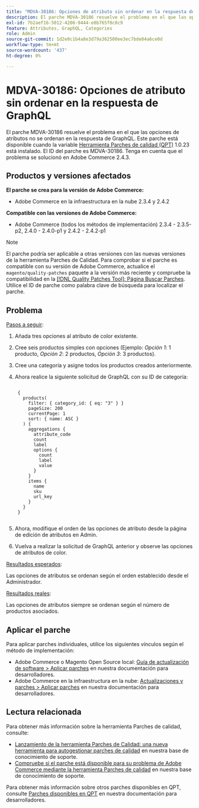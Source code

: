 ```yaml
---
title: "MDVA-30186: Opciones de atributo sin ordenar en la respuesta de GraphQL"
description: El parche MDVA-30186 resuelve el problema en el que las opciones de atributos no se ordenan en la respuesta de GraphQL. Este parche está disponible cuando está instalada la [Quality Patches Tool (QPT)](https://devdocs.magento.com/guides/v2.4/comp-mgr/patching.html#mqp) 1.0.23. El ID del parche es MDVA-30186. Tenga en cuenta que el problema se solucionó en Adobe Commerce 2.4.3.
exl-id: 7b2aef16-5012-4206-9444-e0b765f0c0c9
feature: Attributes, GraphQL, Categories
role: Admin
source-git-commit: 1d2e0c1b4a8e3d79a362500ee3ec7bde84a6ce0d
workflow-type: tm+mt
source-wordcount: '437'
ht-degree: 0%

---
```


# MDVA-30186: Opciones de atributo sin ordenar en la respuesta de GraphQL

El parche MDVA-30186 resuelve el problema en el que las opciones de atributos no se ordenan en la respuesta de GraphQL. Este parche está disponible cuando la variable [Herramienta Parches de calidad (QPT)](https://devdocs.magento.com/guides/v2.4/comp-mgr/patching.html#mqp) 1.0.23 está instalado. El ID del parche es MDVA-30186. Tenga en cuenta que el problema se solucionó en Adobe Commerce 2.4.3.

## Productos y versiones afectados

**El parche se crea para la versión de Adobe Commerce:**

* Adobe Commerce en la infraestructura en la nube 2.3.4 y 2.4.2

**Compatible con las versiones de Adobe Commerce:**

* Adobe Commerce (todos los métodos de implementación) 2.3.4 - 2.3.5-p2, 2.4.0 - 2.4.0-p1 y 2.4.2 - 2.4.2-p1

>[!NOTE]
>
>El parche podría ser aplicable a otras versiones con las nuevas versiones de la herramienta Parches de Calidad. Para comprobar si el parche es compatible con su versión de Adobe Commerce, actualice el `magento/quality-patches` paquete a la versión más reciente y compruebe la compatibilidad en la [[!DNL Quality Patches Tool]: Página Buscar Parches](https://devdocs.magento.com/quality-patches/tool.html#patch-grid). Utilice el ID de parche como palabra clave de búsqueda para localizar el parche.

## Problema

<u>Pasos a seguir</u>:

1. Añada tres opciones al atributo de color existente.
1. Cree seis productos simples con opciones (Ejemplo: *Opción 1*: 1 producto, *Opción 2*: 2 productos, *Opción 3*: 3 productos).
1. Cree una categoría y asigne todos los productos creados anteriormente.
1. Ahora realice la siguiente solicitud de GraphQL con su ID de categoría:

   <pre><code class="language-graphql">
    {
      products(
        filter: { category_id: { eq: "3" } }
        pageSize: 200
        currentPage: 1
        sort: { name: ASC }
      ) {
        aggregations {
          attribute_code
          count
          label
          options {
            count
            label
            value
          }
        }
        items {
          name
          sku
          url_key
        }
      }
    }
    </code></pre>

1. Ahora, modifique el orden de las opciones de atributo desde la página de edición de atributos en Admin.
1. Vuelva a realizar la solicitud de GraphQL anterior y observe las opciones de atributos de color.

<u>Resultados esperados</u>:

Las opciones de atributos se ordenan según el orden establecido desde el Administrador.

<u>Resultados reales</u>:

Las opciones de atributos siempre se ordenan según el número de productos asociados.


## Aplicar el parche

Para aplicar parches individuales, utilice los siguientes vínculos según el método de implementación:

* Adobe Commerce o Magento Open Source local: [Guía de actualización de software > Aplicar parches](https://devdocs.magento.com/guides/v2.4/comp-mgr/patching/mqp.html) en nuestra documentación para desarrolladores.
* Adobe Commerce en la infraestructura en la nube: [Actualizaciones y parches > Aplicar parches](https://devdocs.magento.com/cloud/project/project-patch.html) en nuestra documentación para desarrolladores.

## Lectura relacionada

Para obtener más información sobre la herramienta Parches de calidad, consulte:

* [Lanzamiento de la herramienta Parches de Calidad: una nueva herramienta para autogestionar parches de calidad](/help/announcements/adobe-commerce-announcements/magento-quality-patches-released-new-tool-to-self-serve-quality-patches.md) en nuestra base de conocimiento de soporte.
* [Compruebe si el parche está disponible para su problema de Adobe Commerce mediante la herramienta Parches de calidad](/help/support-tools/patches-available-in-qpt-tool/check-patch-for-magento-issue-with-magento-quality-patches.md) en nuestra base de conocimiento de soporte.

Para obtener más información sobre otros parches disponibles en QPT, consulte [Parches disponibles en QPT](https://devdocs.magento.com/quality-patches/tool.html#patch-grid) en nuestra documentación para desarrolladores.
